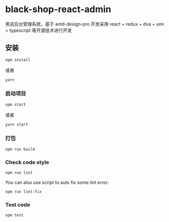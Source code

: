 # black-shop-react-admin

黑店后台管理系统，基于 antd-design-pro 开发采用 react + redux + dva + umi + typescript 等开源技术进行开发

## 安装

```bash
npm install
```

或者

```bash
yarn
```

### 启动项目

```bash
npm start
```

或者

```bash
yarn start
```

### 打包

```bash
npm run build
```

### Check code style

```bash
npm run lint
```

You can also use script to auto fix some lint error:

```bash
npm run lint:fix
```

### Test code

```bash
npm test
```

